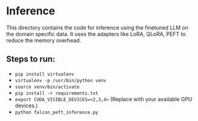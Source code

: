# Inference
This directory contains the code for inference using the finetuned LLM on the domain specific data.
It uses the adapters like LoRA, QLoRA, PEFT to reduce the memory overhead.

## Steps to run:
- `pip install virtualenv`
- `virtualenv -p /usr/bin/python venv`
- `source venv/bin/activate`
- `pip install -r requirements.txt`
- `export CUDA_VISIBLE_DEVICES=<2,3,4>`  (Replace with your available GPU devices.)
- `python falcon_peft_inference.py`